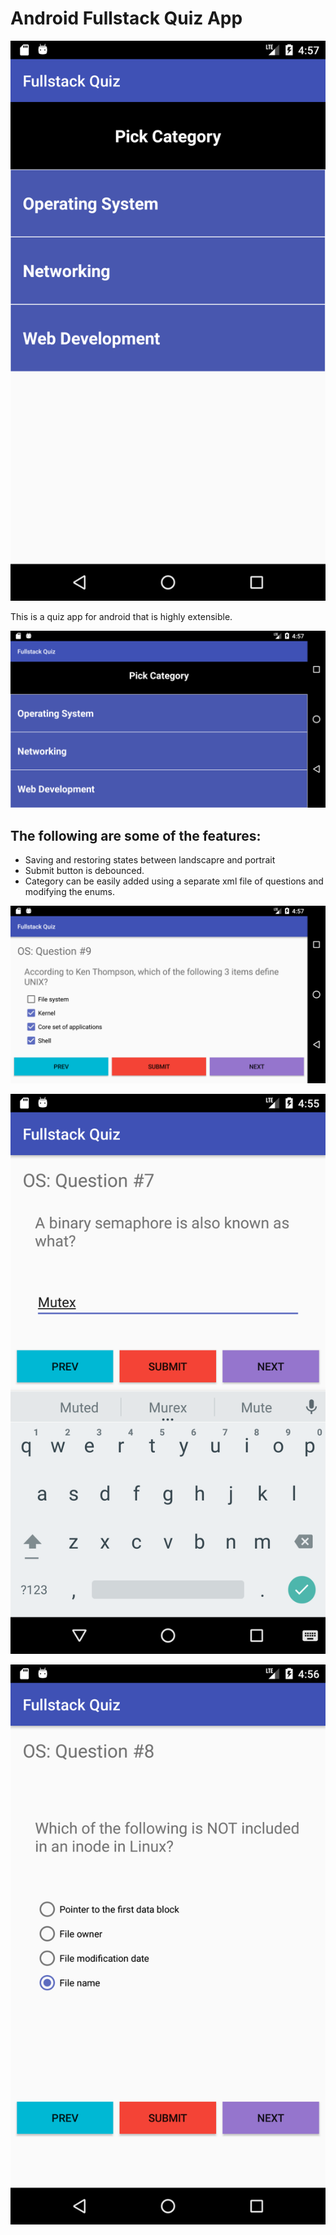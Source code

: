 # Android Fullstack Quiz App

![picture](images/portrait_main.png)

This is a quiz app for android that is highly extensible.

![picture](images/landscape_main.png)

## The following are some of the features:

  - Saving and restoring states between landscapre and portrait
  - Submit button is debounced.
  - Category can be easily added using a separate xml file of questions and modifying the enums.

![picture](images/checkbox.png)

![picture](images/edit_text.png)

![picture](images/radio.png)
